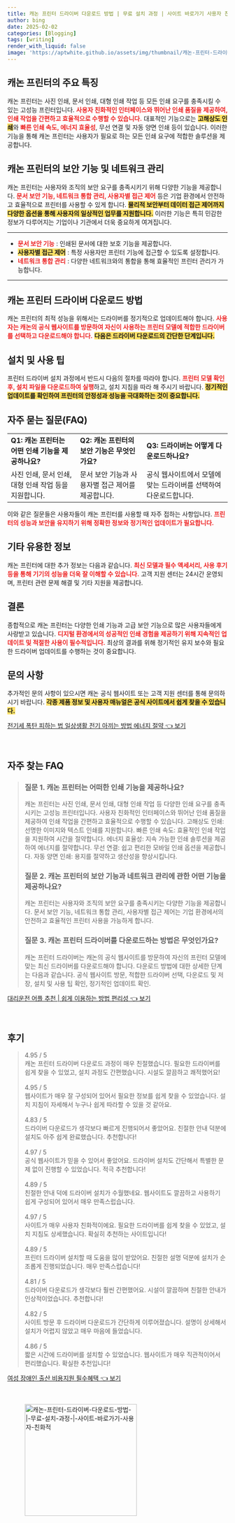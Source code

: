 ```yaml
---
title: 캐논 프린터 드라이버 다운로드 방법 | 무료 설치 과정 | 사이트 바로가기 사용자 친화적
author: bing
date: 2025-02-02
categories: [Blogging]
tags: [writing]
render_with_liquid: false
image: 'https://aptwhite.github.io/assets/img/thumbnail/캐논-프린터-드라이버-다운로드-방법-|-무료-설치-과정-|-사이트-바로가기-사용자-친화적.webp'
---
```



<h2 id='캐논_프린터_특징'>캐논 프린터의 주요 특징</h2>

<p>캐논 프린터는 사진 인쇄, 문서 인쇄, 대형 인쇄 작업 등 모든 인쇄 요구를 충족시킬 수 있는 고성능 프린터입니다. <b><span style="color: #ee2323;">사용자 친화적인 인터페이스와 뛰어난 인쇄 품질을 제공하여, 인쇄 작업을 간편하고 효율적으로 수행할 수 있습니다.</span></b> 대표적인 기능으로는 <b><span style="background-color: #ffe066;">고해상도 인쇄</span></b>와 <b><span style="color: #ee2323;">빠른 인쇄 속도, 에너지 효율성</span></b>, 무선 연결 및 자동 양면 인쇄 등이 있습니다. 이러한 기능을 통해 캐논 프린터는 사용자가 필요로 하는 모든 인쇄 요구에 적합한 솔루션을 제공합니다.</p>

<h2 id='보안_기능_및_네트워크_관리'>캐논 프린터의 보안 기능 및 네트워크 관리</h2>

<p>캐논 프린터는 사용자와 조직의 보안 요구를 충족시키기 위해 다양한 기능을 제공합니다. <b><span style="color: #ee2323;">문서 보안 기능, 네트워크 통합 관리, 사용자별 접근 제어</span></b> 등은 기업 환경에서 안전하고 효율적으로 프린터를 사용할 수 있게 합니다. <b><span style="background-color: #ffe066;">물리적 보안부터 데이터 접근 제어까지 다양한 옵션을 통해 사용자의 일상적인 업무를 지원합니다.</span></b> 이러한 기능은 특히 민감한 정보가 다루어지는 기업이나 기관에서 더욱 중요하게 여겨집니다.</p>

<hr />

<ul>
    <li><b><span style="color: #ee2323;">문서 보안 기능</span></b> : 인쇄된 문서에 대한 보호 기능을 제공합니다.</li>
    <li><b><span style="background-color: #ffe066;">사용자별 접근 제어</span></b> : 특정 사용자만 프린터 기능에 접근할 수 있도록 설정합니다.</li>
    <li><b><span style="color: #ee2323;">네트워크 통합 관리</span></b> : 다양한 네트워크와의 통합을 통해 효율적인 프린터 관리가 가능합니다.</li>
</ul>

<hr />

<h2 id='드라이버_다운로드_방법'>캐논 프린터 드라이버 다운로드 방법</h2>

<p>캐논 프린터의 최적 성능을 위해서는 드라이버를 정기적으로 업데이트해야 합니다. <b><span style="color: #ee2323;">사용자는 캐논의 공식 웹사이트를 방문하여 자신이 사용하는 프린터 모델에 적합한 드라이버를 선택하고 다운로드해야 합니다.</span></b> <b><span style="background-color: #ffe066;">다음은 드라이버 다운로드의 간단한 단계입니다.</span></b></p>

<h2 id='설치_및_사용_팁'>설치 및 사용 팁</h2>

<p>프린터 드라이버 설치 과정에서 반드시 다음의 절차를 따라야 합니다. <b><span style="color: #ee2323;">프린터 모델 확인 후, 설치 파일을 다운로드하여 실행</span></b>하고, 설치 지침을 따라 해 주시기 바랍니다. <b><span style="background-color: #ffe066;">정기적인 업데이트를 확인하여 프린터의 안정성과 성능을 극대화하는 것이 중요합니다.</span></b></p>

<h2 id='자주_묻는_질문'>자주 묻는 질문(FAQ)</h2>

<table>
    <tr>
        <td><b>Q1: 캐논 프린터는 어떤 인쇄 기능을 제공하나요?</b></td>
        <td><b>Q2: 캐논 프린터의 보안 기능은 무엇인가요?</b></td>
        <td><b>Q3: 드라이버는 어떻게 다운로드하나요?</b></td>
    </tr>
    <tr>
        <td>사진 인쇄, 문서 인쇄, 대형 인쇄 작업 등을 지원합니다.</td>
        <td>문서 보안 기능과 사용자별 접근 제어를 제공합니다.</td>
        <td>공식 웹사이트에서 모델에 맞는 드라이버를 선택하여 다운로드합니다.</td>
    </tr>
</table>

<p>이와 같은 질문들은 사용자들이 캐논 프린터를 사용할 때 자주 접하는 사항입니다. <b><span style="color: #ee2323;">프린터의 성능과 보안을 유지하기 위해 정확한 정보와 정기적인 업데이트가 필요합니다.</span></b></p>

<h2 id='기타_정보'>기타 유용한 정보</h2>

<p>캐논 프린터에 대한 추가 정보는 다음과 같습니다. <b><span style="color: #ee2323;">최신 모델과 필수 액세서리, 사용 후기 등을 통해 기기의 성능을 더욱 잘 이해할 수 있습니다.</span></b> 고객 지원 센터는 24시간 운영되며, 프린터 관련 문제 해결 및 기타 지원을 제공합니다.</p>

<h2 id='결론'>결론</h2>

<p>종합적으로 캐논 프린터는 다양한 인쇄 기능과 고급 보안 기능으로 많은 사용자들에게 사랑받고 있습니다. <b><span style="color: #ee2323;">디지털 환경에서의 성공적인 인쇄 경험을 제공하기 위해 지속적인 업데이트 및 적절한 사용이 필수적입니다.</span></b> 최상의 결과를 위해 정기적인 유지 보수와 필요한 드라이버 업데이트를 수행하는 것이 중요합니다.</p>

<h2 id='문의_사항'>문의 사항</h2>

<p>추가적인 문의 사항이 있으시면 캐논 공식 웹사이트 또는 고객 지원 센터를 통해 문의하시기 바랍니다. <b><span style="background-color: #ffe066;">각종 제품 정보 및 사용자 매뉴얼은 공식 사이트에서 쉽게 찾을 수 있습니다.</span></b></p>


<p><a class="click-button" title="전기세 폭탄 피하는 법 일상생활 전기 아끼는 방법 에너지 절약" href="https://aptwhite.github.io/posts/%EC%A0%84%EA%B8%B0%EC%84%B8-%ED%8F%AD%ED%83%84-%ED%94%BC%ED%95%98%EB%8A%94-%EB%B2%95-%EC%9D%BC%EC%83%81%EC%83%9D%ED%99%9C-%EC%A0%84%EA%B8%B0-%EC%95%84%EB%81%BC%EB%8A%94-%EB%B0%A9%EB%B2%95-%EC%97%90%EB%84%88%EC%A7%80-%EC%A0%88%EC%95%BD/" rel="dofollow">전기세 폭탄 피하는 법 일상생활 전기 아끼는 방법 에너지 절약 👈 보기</a></p><br>
<h2 id='자주_찾는_FAQ'>자주 찾는 FAQ</h2>
<div itemscope="" itemtype="https://schema.org/FAQPage"> 
<blockquote> 
<div itemscope="" itemprop="mainEntity" itemtype="https://schema.org/Question"> 
<h3 itemprop="name">질문 1. 캐논 프린터는 어떠한 인쇄 기능을 제공하나요?</h3> 
<div itemscope="" itemprop="acceptedAnswer" itemtype="https://schema.org/Answer"> 
<span itemprop="text"> 
<p>캐논 프린터는 사진 인쇄, 문서 인쇄, 대형 인쇄 작업 등 다양한 인쇄 요구를 충족시키는 고성능 프린터입니다. 사용자 친화적인 인터페이스와 뛰어난 인쇄 품질을 제공하여 인쇄 작업을 간편하고 효율적으로 수행할 수 있습니다. 고해상도 인쇄: 선명한 이미지와 텍스트 인쇄를 지원합니다. 빠른 인쇄 속도: 효율적인 인쇄 작업을 지원하여 시간을 절약합니다. 에너지 효율성: 지속 가능한 인쇄 솔루션을 제공하여 에너지를 절약합니다. 무선 연결: 쉽고 편리한 모바일 인쇄 옵션을 제공합니다. 자동 양면 인쇄: 용지를 절약하고 생산성을 향상시킵니다.</p> 
</span> 
</div> 
</div> 

<div itemscope="" itemprop="mainEntity" itemtype="https://schema.org/Question"> 
<h3 itemprop="name">질문 2. 캐논 프린터의 보안 기능과 네트워크 관리에 관한 어떤 기능을 제공하나요?</h3> 
<div itemscope="" itemprop="acceptedAnswer" itemtype="https://schema.org/Answer"> 
<span itemprop="text"> 
<p>캐논 프린터는 사용자와 조직의 보안 요구를 충족시키는 다양한 기능을 제공합니다. 문서 보안 기능, 네트워크 통합 관리, 사용자별 접근 제어는 기업 환경에서의 안전하고 효율적인 프린터 사용을 가능하게 합니다.</p> 
</span> 
</div> 
</div>

<div itemscope="" itemprop="mainEntity" itemtype="https://schema.org/Question"> 
<h3 itemprop="name">질문 3. 캐논 프린터 드라이버를 다운로드하는 방법은 무엇인가요?</h3> 
<div itemscope="" itemprop="acceptedAnswer" itemtype="https://schema.org/Answer"> 
<span itemprop="text"> 
<p>캐논 프린터 드라이버는 캐논의 공식 웹사이트를 방문하여 자신의 프린터 모델에 맞는 최신 드라이버를 다운로드해야 합니다. 다운로드 방법에 대한 상세한 단계는 다음과 같습니다. 공식 웹사이트 방문, 적합한 드라이버 선택, 다운로드 및 저장, 설치 및 사용 팁 확인, 정기적인 업데이트 확인.</p> 
</span> 
</div> 
</div> 
</blockquote> 
</div>
<p><a class="click-button" title="대리운전 어플 추천 | 쉽게 이용하는 방법 편리성" href="https://aptwhite.github.io/posts/%EB%8C%80%EB%A6%AC%EC%9A%B4%EC%A0%84-%EC%96%B4%ED%94%8C-%EC%B6%94%EC%B2%9C-%EC%89%BD%EA%B2%8C-%EC%9D%B4%EC%9A%A9%ED%95%98%EB%8A%94-%EB%B0%A9%EB%B2%95-%ED%8E%B8%EB%A6%AC%EC%84%B1/" rel="dofollow">대리운전 어플 추천 | 쉽게 이용하는 방법 편리성 👈 보기</a></p><br>
<h2 id='후기'>후기</h2>
<div itemscope itemtype="https://schema.org/Product">
  <blockquote>
  <div itemprop="review" itemscope itemtype="https://schema.org/Review">
      <div itemprop="reviewRating" itemscope itemtype="https://schema.org/Rating"> <span itemprop="ratingValue">4.95</span> / <span itemprop="bestRating">5</span> </div>
      <span itemprop="reviewBody">캐논 프린터 드라이버 다운로드 과정이 매우 친절했습니다. 필요한 드라이버를 쉽게 찾을 수 있었고, 설치 과정도 간편했습니다. 시설도 깔끔하고 쾌적했어요!</span>
  </div>
  <br>
  <div itemprop="review" itemscope itemtype="https://schema.org/Review">
      <div itemprop="reviewRating" itemscope itemtype="https://schema.org/Rating"> <span itemprop="ratingValue">4.95</span> / <span itemprop="bestRating">5</span> </div>
      <span itemprop="reviewBody">웹사이트가 매우 잘 구성되어 있어서 필요한 정보를 쉽게 찾을 수 있었습니다. 설치 지침이 자세해서 누구나 쉽게 따라할 수 있을 것 같아요.</span>
  </div>
  <br>
  <div itemprop="review" itemscope itemtype="https://schema.org/Review">
      <div itemprop="reviewRating" itemscope itemtype="https://schema.org/Rating"> <span itemprop="ratingValue">4.83</span> / <span itemprop="bestRating">5</span> </div>
      <span itemprop="reviewBody">드라이버 다운로드가 생각보다 빠르게 진행되어서 좋았어요. 친절한 안내 덕분에 설치도 아주 쉽게 완료했습니다. 추천합니다!</span>
  </div>
  <br>
  <div itemprop="review" itemscope itemtype="https://schema.org/Review">
      <div itemprop="reviewRating" itemscope itemtype="https://schema.org/Rating"> <span itemprop="ratingValue">4.97</span> / <span itemprop="bestRating">5</span> </div>
      <span itemprop="reviewBody">공식 웹사이트가 믿을 수 있어서 좋았어요. 드라이버 설치도 간단해서 특별한 문제 없이 진행할 수 있었습니다. 적극 추천합니다!</span>
  </div>
  <br>
  <div itemprop="review" itemscope itemtype="https://schema.org/Review">
      <div itemprop="reviewRating" itemscope itemtype="https://schema.org/Rating"> <span itemprop="ratingValue">4.89</span> / <span itemprop="bestRating">5</span> </div>
      <span itemprop="reviewBody">친절한 안내 덕에 드라이버 설치가 수월했네요. 웹사이트도 깔끔하고 사용하기 쉽게 구성되어 있어서 매우 만족스럽습니다.</span>
  </div>
  <br>
  <div itemprop="review" itemscope itemtype="https://schema.org/Review">
      <div itemprop="reviewRating" itemscope itemtype="https://schema.org/Rating"> <span itemprop="ratingValue">4.97</span> / <span itemprop="bestRating">5</span> </div>
      <span itemprop="reviewBody">사이트가 매우 사용자 친화적이에요. 필요한 드라이버를 쉽게 찾을 수 있었고, 설치 지침도 상세했습니다. 확실히 추천하는 사이트입니다!</span>
  </div>
  <br>
  <div itemprop="review" itemscope itemtype="https://schema.org/Review">
      <div itemprop="reviewRating" itemscope itemtype="https://schema.org/Rating"> <span itemprop="ratingValue">4.89</span> / <span itemprop="bestRating">5</span> </div>
      <span itemprop="reviewBody">프린터 드라이버 설치할 때 도움을 많이 받았어요. 친절한 설명 덕분에 설치가 순조롭게 진행되었습니다. 매우 만족스럽습니다!</span>
  </div>
  <br>
  <div itemprop="review" itemscope itemtype="https://schema.org/Review">
      <div itemprop="reviewRating" itemscope itemtype="https://schema.org/Rating"> <span itemprop="ratingValue">4.81</span> / <span itemprop="bestRating">5</span> </div>
      <span itemprop="reviewBody">드라이버 다운로드가 생각보다 훨씬 간편했어요. 시설이 깔끔하며 친절한 안내가 인상적이었습니다. 추천합니다!</span>
  </div>
  <br>
  <div itemprop="review" itemscope itemtype="https://schema.org/Review">
      <div itemprop="reviewRating" itemscope itemtype="https://schema.org/Rating"> <span itemprop="ratingValue">4.82</span> / <span itemprop="bestRating">5</span> </div>
      <span itemprop="reviewBody">사이트 방문 후 드라이버 다운로드가 간단하게 이루어졌습니다. 설명이 상세해서 설치가 어렵지 않았고 매우 마음에 들었습니다.</span>
  </div>
  <br>
  <div itemprop="review" itemscope itemtype="https://schema.org/Review">
      <div itemprop="reviewRating" itemscope itemtype="https://schema.org/Rating"> <span itemprop="ratingValue">4.86</span> / <span itemprop="bestRating">5</span> </div>
      <span itemprop="reviewBody">짧은 시간에 드라이버를 설치할 수 있었습니다. 웹사이트가 매우 직관적이어서 편리했습니다. 확실한 추천입니다!</span>
  </div>
  </blockquote>
</div>
<p><a class="click-button" title="여성 장애인 출산 비용지원 필수혜택" href="https://aptwhite.github.io/posts/%EC%97%AC%EC%84%B1-%EC%9E%A5%EC%95%A0%EC%9D%B8-%EC%B6%9C%EC%82%B0-%EB%B9%84%EC%9A%A9%EC%A7%80%EC%9B%90-%ED%95%84%EC%88%98%ED%98%9C%ED%83%9D/" rel="dofollow">여성 장애인 출산 비용지원 필수혜택 👈 보기</a></p><br>
<figure class="image"><img src="https://aptwhite.github.io/assets/img/thumbnail/캐논-프린터-드라이버-다운로드-방법-|-무료-설치-과정-|-사이트-바로가기-사용자-친화적.webp" alt="캐논-프린터-드라이버-다운로드-방법-|-무료-설치-과정-|-사이트-바로가기-사용자-친화적" width="256" height="256"></figure>
